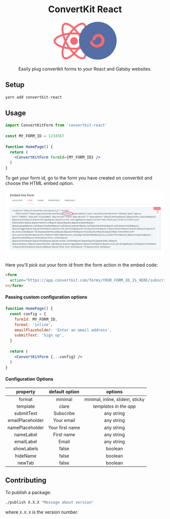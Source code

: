 <div align="center">
  <h1>ConvertKit React</h1>
  <img src="https://raw.githubusercontent.com/ConvertKit/convertkit-react/main/static/convertKit-react.png" alt="ConvertKit React Logo" width="200" />
  <p>Easily plug convertkit forms to your React and Gatsby websites.</p>
</div>

## Setup

```sh
yarn add convertkit-react
```

## Usage

```jsx
import ConvertKitForm from 'convertkit-react'

const MY_FORM_ID = 1234567

function HomePage() {
  return (
    <ConvertKitForm formId={MY_FORM_ID} />
  )
}
```

To get your form id, go to the form you have created on convertkit and choose the HTML embed option.

![form embed screenshot](https://raw.githubusercontent.com/ConvertKit/convertkit-react/main/static/embed-screenshot.png)

Here you'll pick out your form id from the form action in the embed code:

```html
<form
  action="https://app.convertkit.com/forms/YOUR_FORM_ID_IS_HERE/subscriptions"
></form>
```

#### Passing custom configuration options

```jsx
function HomePage() {
  const config = {
    formId: MY_FORM_ID,
    format: 'inline',
    emailPlaceholder: 'Enter an email address',
    submitText: 'Sign up',
  }

  return (
    <ConvertKitForm {...config} />
  )
}
```

#### Configuration Options

|   **property**  |   **default option**  |   **options**   |
| :-------------: | :--------------: | :------------------: |
|   format   |   minimal   | minimal, inline, slidein, sticky |
|     template    |      clare       | _templates in the app_ |
|    submitText   |     Subscribe    |     any string       |
| emailPlaceholder |    Your email   |     any string       |
| namePlaceholder |  Your first name |     any string       |
|    nameLabel    |     First name   |     any string       |
|    emailLabel   |       Email      |     any string       |
|    showLabels   |       false      |     boolean          |
|     hideName    |       false      |     boolean          |
|     newTab      |       false      |     boolean          |


## Contributing
To publish a package:

```sh
./publish X.X.X "Message about version"
```

where `X.X.X` is the version number.
